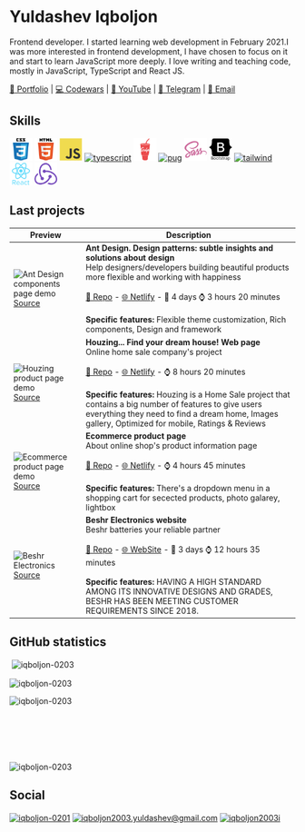 # Yuldashev Iqboljon

Frontend developer. I started learning web development in February 2021.I was more interested in frontend development, I have chosen to focus on it and start to learn JavaScript more deeply. I love writing and teaching code, mostly in JavaScript, TypeScript and React JS.

[💼 Portfolio](https://github.com/iqboljon-0203/) | [:computer: Codewars](https://www.codewars.com/users/iqboljon0201) | [🔴 YouTube](https://www.youtube.com/channel/UCDLAhvbFv2_QEuZer5xvXFA) | [💬 Telegram](https://t.me/YulDaShev_code) | [📧 Email](mailto:iqboljon2003.yuldashev@gmail.com)

<p align="left">
</p>

## Skills

<p align="left">
    <a href="https://www.w3schools.com/css/" target="_blank" rel="noreferrer"><img src="https://raw.githubusercontent.com/devicons/devicon/master/icons/css3/css3-original-wordmark.svg" alt="css3" width="40" height="40"/></a>
    <a href="https://www.w3.org/html/" target="_blank" rel="noreferrer"><img src="https://raw.githubusercontent.com/devicons/devicon/master/icons/html5/html5-original-wordmark.svg" alt="html5" width="40" height="40"/></a>
    <a href="https://developer.mozilla.org/en-US/docs/Web/JavaScript" target="_blank" rel="noreferrer"><img src="https://raw.githubusercontent.com/devicons/devicon/master/icons/javascript/javascript-original.svg" alt="javascript" width="40" height="40"/></a>
     <a href="https://www.typescriptlang.org/docs/" target="_blank" rel="noreferrer"><img src="https://upload.wikimedia.org/wikipedia/commons/thumb/4/4c/Typescript_logo_2020.svg/1200px-Typescript_logo_2020.svg.png" alt="typescript" width="40" height="40"/></a>
    <a href="https://gulpjs.com" target="_blank" rel="noreferrer"><img src="https://raw.githubusercontent.com/devicons/devicon/master/icons/gulp/gulp-plain.svg" alt="gulp" width="40" height="40"/></a>
    <a href="https://pugjs.org" target="_blank" rel="noreferrer"><img src="https://cdn.worldvectorlogo.com/logos/pug.svg" alt="pug" width="40" height="40"/></a>
    <a href="https://sass-lang.com" target="_blank" rel="noreferrer"><img src="https://raw.githubusercontent.com/devicons/devicon/master/icons/sass/sass-original.svg" alt="sass" width="40" height="40"/></a>
    <a href="https://getbootstrap.com" target="_blank" rel="noreferrer"><img src="https://raw.githubusercontent.com/devicons/devicon/master/icons/bootstrap/bootstrap-plain-wordmark.svg" alt="bootstrap" width="40" height="40"/></a>
    <a href="https://tailwindcss.com/" target="_blank" rel="noreferrer"><img src="https://www.vectorlogo.zone/logos/tailwindcss/tailwindcss-icon.svg" alt="tailwind" width="40" height="40"/></a>
    <a href="https://reactjs.org/" target="_blank" rel="noreferrer"><img src="https://raw.githubusercontent.com/devicons/devicon/master/icons/react/react-original-wordmark.svg" alt="react" width="40" height="40"/></a>
    <a href="https://redux.js.org" target="_blank" rel="noreferrer"><img src="https://raw.githubusercontent.com/devicons/devicon/master/icons/redux/redux-original.svg" alt="redux" width="40" height="40"/></a>
</p>

## Last projects

| Preview  | Description |
|---|---|
| <img src="https://spontaneous-wisp-3d7911.netlify.app/img/Screenshot_1.jpg" alt="Ant Design components page demo" width="250"><br/>[Source](https://wbba.netlify.app/)| <b>Ant Design. Design patterns: subtle insights and solutions about design</b><br/>Help designers/developers building beautiful products more flexible and working with happiness<br/> <br/> [📃 Repo](https://github.com/Sardor0795/ant-design) - [🌐 Netlify](https://s-antd.netlify.app/) - 📅 4 days ⌚ 3 hours 20 minutes<br/><br/><b>Specific features: </b>Flexible theme customization, Rich components, Design and framework|
| <img src="https://keen-pastelito-f017db.netlify.app/houzing-intro.jpg" alt="Houzing product page demo" width="250"><br/>[Source](https://demoapus2.com/landing-page/houzing/)| <b>Houzing... Find your dream house! Web page</b><br/>Online home sale company's project<br/> <br/> [📃 Repo](https://github.com/Sardor0795/Houzing) - [🌐 Netlify](https://houzing-s.netlify.app/) - ⌚ 8 hours 20 minutes<br/><br/><b>Specific features: </b>Houzing is a Home Sale project that contains a big number of features to give users everything they need to find a dream home, Images gallery, Optimized for mobile, Ratings & Reviews|
| <img src="https://res.cloudinary.com/dz209s6jk/image/upload/q_auto,w_700/Challenges/fhzpdnabrek50hvhftnl.jpg" alt="Ecommerce product page demo" width="250"><br/>[Source](https://www.frontendmentor.io/challenges/ecommerce-product-page-UPsZ9MJp6)| <b>Ecommerce product page</b><br/>About online shop's product information page<br/> <br/> [📃 Repo](https://github.com/Sardor0795/E-Commerce) - [🌐 Netlify](https://s-e-commerce.netlify.app/) - ⌚ 4 hours 45 minutes<br/><br/><b>Specific features: </b>There's a dropdown menu in a shopping cart for secected products, photo galarey, lightbox|
| <img src="https://scontent.ftas1-2.fna.fbcdn.net/v/t39.30808-6/301526439_431647425609423_2345963708058098840_n.jpg?stp=dst-jpg_p640x640&_nc_cat=100&ccb=1-7&_nc_sid=e3f864&_nc_ohc=LTEDj3hyfcoAX9EVO3V&_nc_ht=scontent.ftas1-2.fna&oh=00_AfCJcs9Hzr1JSVL260c1QeFZ88lrZCSFtz2MWw23l2RPEw&oe=6430540E" alt="Beshr Electronics" width="250"><br/>[Source](https://www.facebook.com/beshrbatteries)| <b>Beshr Electronics website</b><br/>Beshr batteries your reliable partner<br/> <br/>[📃 Repo](https://github.com/iqboljon-0203/Beshr-electronics) - [🌐 WebSite](https://beshr.uz/) - 📅 3 days ⌚ 12 hours 35 minutes <br/><br/><b>Specific features: </b>HAVING A HIGH STANDARD AMONG ITS INNOVATIVE DESIGNS AND GRADES, BESHR HAS BEEN MEETING CUSTOMER REQUIREMENTS SINCE 2018.|

## GitHub statistics

<p>&nbsp;<img align="center" src="https://github-readme-stats.vercel.app/api?username=iqboljon-0203&show_icons=true&locale=en" alt="iqboljon-0203" /></p>

<p><img align="center" src="https://github-readme-streak-stats.herokuapp.com/?user=iqboljon-0203&" alt="iqboljon-0203" /></p>

<p><img align="left" src="https://github-readme-stats.vercel.app/api/top-langs?username=iqboljon-0203&show_icons=true&locale=en&layout=compact" alt="iqboljon-0203" /></p>

<br/><br/><br/><br/><br style="display: inline-block;" /> <br style="display: inline-block;" />
<p align="left"> <img src="https://komarev.com/ghpvc/?username=iqboljon-0203&label=Profile%20views&color=0e75b6&style=flat" alt="iqboljon-0203" /> </p>

## Social

<p align="left">
<a href="https://www.instagram.com/iqboljon_0201/" target="blank"><img align="center" src="https://raw.githubusercontent.com/rahuldkjain/github-profile-readme-generator/master/src/images/icons/Social/instagram.svg" alt="iqboljon-0201" height="30" width="40" /></a>
<a href="https://www.youtube.com/channel/UCDLAhvbFv2_QEuZer5xvXFA" target="blank"><img align="center" src="https://raw.githubusercontent.com/rahuldkjain/github-profile-readme-generator/master/src/images/icons/Social/youtube.svg" alt="iqboljon2003.yuldashev@gmail.com" height="30" width="40" /></a>
<a href="https://leetcode.com/iqboljon2003i/" target="blank"><img align="center" src="https://raw.githubusercontent.com/rahuldkjain/github-profile-readme-generator/master/src/images/icons/Social/leet-code.svg" alt="iqboljon2003i" height="30" width="40" /></a>
</p>

 


